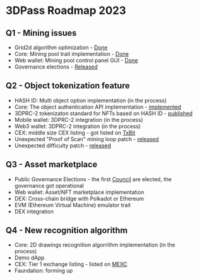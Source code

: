 
# 3DPass Roadmap 2023

## Q1 - Mining issues
   - Grid2d algorithm optimization - [Done](https://github.com/3Dpass/3DP/releases/tag/v0.1.0)
   - Core: Mining pool trait implementation - [Done](https://github.com/3Dpass/3DP)
   - Web wallet: Mining pool control panel GUI - [Done](https://wallet.3dpass.org)
   - Governance elections - [Released](https://github.com/3Dpass/3DP/releases/tag/v2)
## Q2 - Object tokenization feature
   - HASH ID: Multi object option implementation (in the process)
   - Core: The object authentication API implementation - [implemented](https://github.com/3Dpass/3DP/wiki/3DPRC%E2%80%902-PoScan-API)
   - 3DPRC-2 tokenizaton standard for NFTs based on HASH ID - [published](https://3dpass.org/3DPRC-2_draft.pdf) 
   - Mobile wallet: 3DPRC-2 integration (in the process)
   - Web3 wallet: 3DPRC-2 integration (in the process)
   - CEX: middle size CEX listing - got listed on [TxBit](https://txbit.io)
   - Unexpected "Proof of Scan" mining loop patch - [released](https://github.com/3Dpass/3DP/releases/tag/v6)
   - Unexpected difficulty patch - [released](https://github.com/3Dpass/3DP/releases/tag/v7)
## Q3 - Asset marketplace
   - Public Governance Elections - the first [Council](https://3dpass.org/governance#general) are elected, the governance got operational
   - Web wallet: Asset/NFT marketplace implementation
   - DEX: Cross-chain bridge with Polkadot or Ethereum
   - EVM (Ethereum Virtual Machine) emulator trait
   - DEX integration
## Q4 - New recognition algorithm
   - Core: 2D drawings recognition algorrithm implementation (in the process)
   - Demo dApp
   - CEX: Tier 1 exchange listing - listed on [MEXC](https://www.mexc.com/exchange/P3D_USDT)
   - Faundation: forming up
